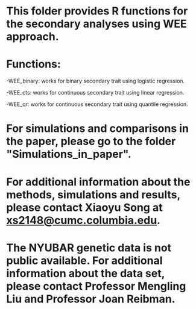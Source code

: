 
# This folder provides R functions for the secondary analyses using WEE approach.

# Functions:
  -WEE_binary: works for binary secondary trait using logistic regression.
  
  -WEE_cts: works for continuous secondary trait using linear regression.
  
  -WEE_qr: works for continuous secondary trait using quantile regression.

# For simulations and comparisons in the paper, please go to the folder "Simulations_in_paper".
# For additional information about the methods, simulations and results, please contact Xiaoyu Song at xs2148@cumc.columbia.edu.
# The NYUBAR genetic data is not public available. For additional information about the data set, please contact Professor Mengling Liu and Professor Joan Reibman. 

